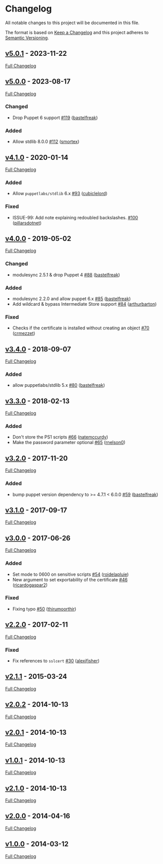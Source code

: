 <!-- markdownlint-disable MD024 -->
# Changelog

All notable changes to this project will be documented in this file.

The format is based on [Keep a Changelog](http://keepachangelog.com/en/1.0.0/) and this project adheres to [Semantic Versioning](http://semver.org).

## [v5.0.1](https://github.com/puppetlabs/puppetlabs-sslcertificate/tree/v5.0.1) - 2023-11-22

[Full Changelog](https://github.com/puppetlabs/puppetlabs-sslcertificate/compare/v5.0.0...v5.0.1)

## [v5.0.0](https://github.com/puppetlabs/puppetlabs-sslcertificate/tree/v5.0.0) - 2023-08-17

[Full Changelog](https://github.com/puppetlabs/puppetlabs-sslcertificate/compare/v4.1.0...v5.0.0)

### Changed
- Drop Puppet 6 support [#119](https://github.com/puppetlabs/puppetlabs-sslcertificate/pull/119) ([bastelfreak](https://github.com/bastelfreak))

### Added

- Allow stdlib 8.0.0 [#112](https://github.com/puppetlabs/puppetlabs-sslcertificate/pull/112) ([smortex](https://github.com/smortex))

## [v4.1.0](https://github.com/puppetlabs/puppetlabs-sslcertificate/tree/v4.1.0) - 2020-01-14

[Full Changelog](https://github.com/puppetlabs/puppetlabs-sslcertificate/compare/v4.0.0...v4.1.0)

### Added

- Allow `puppetlabs/stdlib` 6.x [#93](https://github.com/puppetlabs/puppetlabs-sslcertificate/pull/93) ([cubiclelord](https://github.com/cubiclelord))

### Fixed

- ISSUE-99: Add note explaining redoubled backslashes. [#100](https://github.com/puppetlabs/puppetlabs-sslcertificate/pull/100) ([pillarsdotnet](https://github.com/pillarsdotnet))

## [v4.0.0](https://github.com/puppetlabs/puppetlabs-sslcertificate/tree/v4.0.0) - 2019-05-02

[Full Changelog](https://github.com/puppetlabs/puppetlabs-sslcertificate/compare/v3.4.0...v4.0.0)

### Changed
- modulesync 2.5.1 & drop Puppet 4 [#88](https://github.com/puppetlabs/puppetlabs-sslcertificate/pull/88) ([bastelfreak](https://github.com/bastelfreak))

### Added

- modulesync 2.2.0 and allow puppet 6.x [#85](https://github.com/puppetlabs/puppetlabs-sslcertificate/pull/85) ([bastelfreak](https://github.com/bastelfreak))
- Add wildcard & bypass Intermediate Store support [#84](https://github.com/puppetlabs/puppetlabs-sslcertificate/pull/84) ([arthurbarton](https://github.com/arthurbarton))

### Fixed

- Checks if the certificate is installed without creating an object [#70](https://github.com/puppetlabs/puppetlabs-sslcertificate/pull/70) ([crmezzet](https://github.com/crmezzet))

## [v3.4.0](https://github.com/puppetlabs/puppetlabs-sslcertificate/tree/v3.4.0) - 2018-09-07

[Full Changelog](https://github.com/puppetlabs/puppetlabs-sslcertificate/compare/v3.3.0...v3.4.0)

### Added

- allow puppetlabs/stdlib 5.x [#80](https://github.com/puppetlabs/puppetlabs-sslcertificate/pull/80) ([bastelfreak](https://github.com/bastelfreak))

## [v3.3.0](https://github.com/puppetlabs/puppetlabs-sslcertificate/tree/v3.3.0) - 2018-02-13

[Full Changelog](https://github.com/puppetlabs/puppetlabs-sslcertificate/compare/v3.2.0...v3.3.0)

### Added

- Don't store the PS1 scripts [#66](https://github.com/puppetlabs/puppetlabs-sslcertificate/pull/66) ([natemccurdy](https://github.com/natemccurdy))
- Make the password parameter optional [#65](https://github.com/puppetlabs/puppetlabs-sslcertificate/pull/65) ([rnelson0](https://github.com/rnelson0))

## [v3.2.0](https://github.com/puppetlabs/puppetlabs-sslcertificate/tree/v3.2.0) - 2017-11-20

[Full Changelog](https://github.com/puppetlabs/puppetlabs-sslcertificate/compare/v3.1.0...v3.2.0)

### Added

- bump puppet version dependency to >= 4.7.1 < 6.0.0 [#59](https://github.com/puppetlabs/puppetlabs-sslcertificate/pull/59) ([bastelfreak](https://github.com/bastelfreak))

## [v3.1.0](https://github.com/puppetlabs/puppetlabs-sslcertificate/tree/v3.1.0) - 2017-09-17

[Full Changelog](https://github.com/puppetlabs/puppetlabs-sslcertificate/compare/v3.0.0...v3.1.0)

## [v3.0.0](https://github.com/puppetlabs/puppetlabs-sslcertificate/tree/v3.0.0) - 2017-06-26

[Full Changelog](https://github.com/puppetlabs/puppetlabs-sslcertificate/compare/v2.2.0...v3.0.0)

### Added

- Set mode to 0600 on sensitive scripts [#54](https://github.com/puppetlabs/puppetlabs-sslcertificate/pull/54) ([roidelapluie](https://github.com/roidelapluie))
- New argument to set exportability of the certificate [#46](https://github.com/puppetlabs/puppetlabs-sslcertificate/pull/46) ([ricardogaspar2](https://github.com/ricardogaspar2))

### Fixed

- Fixing typo [#50](https://github.com/puppetlabs/puppetlabs-sslcertificate/pull/50) ([thirumoorthir](https://github.com/thirumoorthir))

## [v2.2.0](https://github.com/puppetlabs/puppetlabs-sslcertificate/tree/v2.2.0) - 2017-02-11

[Full Changelog](https://github.com/puppetlabs/puppetlabs-sslcertificate/compare/v2.1.1...v2.2.0)

### Fixed

- Fix references to `sslcert` [#30](https://github.com/puppetlabs/puppetlabs-sslcertificate/pull/30) ([alexjfisher](https://github.com/alexjfisher))

## [v2.1.1](https://github.com/puppetlabs/puppetlabs-sslcertificate/tree/v2.1.1) - 2015-03-24

[Full Changelog](https://github.com/puppetlabs/puppetlabs-sslcertificate/compare/v2.0.2...v2.1.1)

## [v2.0.2](https://github.com/puppetlabs/puppetlabs-sslcertificate/tree/v2.0.2) - 2014-10-13

[Full Changelog](https://github.com/puppetlabs/puppetlabs-sslcertificate/compare/v2.0.1...v2.0.2)

## [v2.0.1](https://github.com/puppetlabs/puppetlabs-sslcertificate/tree/v2.0.1) - 2014-10-13

[Full Changelog](https://github.com/puppetlabs/puppetlabs-sslcertificate/compare/v1.0.1...v2.0.1)

## [v1.0.1](https://github.com/puppetlabs/puppetlabs-sslcertificate/tree/v1.0.1) - 2014-10-13

[Full Changelog](https://github.com/puppetlabs/puppetlabs-sslcertificate/compare/v2.1.0...v1.0.1)

## [v2.1.0](https://github.com/puppetlabs/puppetlabs-sslcertificate/tree/v2.1.0) - 2014-10-13

[Full Changelog](https://github.com/puppetlabs/puppetlabs-sslcertificate/compare/v2.0.0...v2.1.0)

## [v2.0.0](https://github.com/puppetlabs/puppetlabs-sslcertificate/tree/v2.0.0) - 2014-04-16

[Full Changelog](https://github.com/puppetlabs/puppetlabs-sslcertificate/compare/v1.0.0...v2.0.0)

## [v1.0.0](https://github.com/puppetlabs/puppetlabs-sslcertificate/tree/v1.0.0) - 2014-03-12

[Full Changelog](https://github.com/puppetlabs/puppetlabs-sslcertificate/compare/67919d208e50ac9156ecda32e09c4efc5ca6fca8...v1.0.0)

